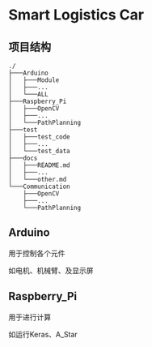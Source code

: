 # Smart Logistics Car

## 项目结构
```shell
./
├───Arduino
│   ├───Module
│   ├───...
│   └───ALL
├───Raspberry_Pi
│   ├───OpenCV
│   ├───...
│   └───PathPlanning
├───test
│   ├───test_code
│   ├───...
│   └───test_data
├───docs
│   ├───README.md
│   ├───...
│   └───other.md
└───Communication
    ├───OpenCV
    ├───...
    └───PathPlanning
```

## Arduino

用于控制各个元件

如电机、机械臂、及显示屏


## Raspberry_Pi

用于进行计算

如运行Keras、A_Star